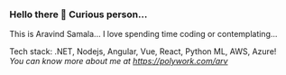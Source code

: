 ### Hello there 👋 Curious person...
This is Aravind Samala...
I love spending time coding or contemplating...

Tech stack: .NET, Nodejs, Angular, Vue, React, Python ML, AWS, Azure!
	<br />
_You can know more about me at https://polywork.com/arv_
  <!--
[![GitHub stats](https://github-readme-stats.vercel.app/api?username=thyaravind&show_icons=true&theme=tokyonight)
	<br />
![Top Langs](https://github-readme-stats.vercel.app/api/top-langs/?username=thyaravind&theme=tokyonight)](url)
-->
